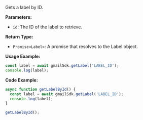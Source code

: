 Gets a label by ID.

**Parameters:**

- `id`: The ID of the label to retrieve.

**Return Type:**

- `Promise<Label>`: A promise that resolves to the Label object.

**Usage Example:**

```typescript
const label = await gmailSdk.getLabel('LABEL_ID');
console.log(label);
```

**Code Example:**

```typescript
async function getLabelById() {
  const label = await gmailSdk.getLabel('LABEL_ID');
  console.log(label);
}

getLabelById();
```